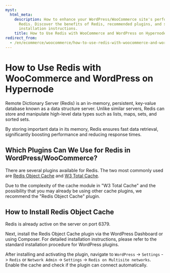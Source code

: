 ```yaml
---
myst:
  html_meta:
    description: How to enhance your WordPress/WooCommerce site's performance using
      Redis. Discover the benefits of Redis, recommended plugins, and step-by-step
      installation instructions.
    title: How to Use Redis with WooCommerce and WordPress on Hypernode
redirect_from:
  - /en/ecommerce/woocommerce/how-to-use-redis-with-woocommerce-and-wordpress-on-hypernode/
---
```


<!-- source: https://support.hypernode.com/en/ecommerce/woocommerce/how-to-use-redis-with-woocommerce-and-wordpress-on-hypernode/ -->

# How to Use Redis with WooCommerce and WordPress on Hypernode

Remote Dictionary Server (Redis) is an in-memory, persistent, key-value database known as a data structure server. Unlike similar servers, Redis can store and manipulate high-level data types such as lists, maps, sets, and sorted sets.

By storing important data in its memory, Redis ensures fast data retrieval, significantly boosting performance and reducing response times.

## Which Plugins Can We Use for Redis in WordPress/WooCommerce?

There are several plugins available for Redis. The two most commonly used are [Redis Object Cache](https://wordpress.org/plugins/redis-cache/) and [W3 Total Cache](https://wordpress.org/plugins/w3-total-cache/).

Due to the complexity of the cache module in "W3 Total Cache" and the possibility that you may already be using other cache plugins, we recommend the "Redis Object Cache" plugin.

## How to Install Redis Object Cache

Redis is already active on the server on port 6379.

Next, install the Redis Object Cache plugin via the WordPress Dashboard or using Composer. For detailed installation instructions, please refer to the standard installation procedure for WordPress plugins.

After installing and activating the plugin, navigate to `WordPress` -> `Settings` -> `Redis` or `Network Admin` -> `Settings` -> `Redis on Multisite networks`. Enable the cache and check if the plugin can connect automatically.
